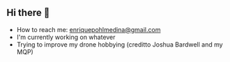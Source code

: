 ## Hi there 👋
* How to reach me: enriquepohlmedina@gmail.com
* I'm currently working on whatever
* Trying to improve my drone hobbying (creditto Joshua Bardwell and my MQP)  
<!--
**epohl4/epohl4** is a ✨ _special_ ✨ repository because its `README.md` (this file) appears on your GitHub profile.

Here are some ideas to get you started:

- 🔭 I’m currently working on ...
- 🌱 I’m currently learning ...
- 👯 I’m looking to collaborate on ...
- 🤔 I’m looking for help with ...
- 💬 Ask me about ...
- 📫 How to reach me: ...
- 😄 Pronouns: ...
- ⚡ Fun fact: ...
-->
